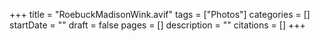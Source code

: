 +++
title = "RoebuckMadisonWink.avif"
tags = ["Photos"]
categories = []
startDate = ""
draft = false
pages = []
description = ""
citations = []
+++
